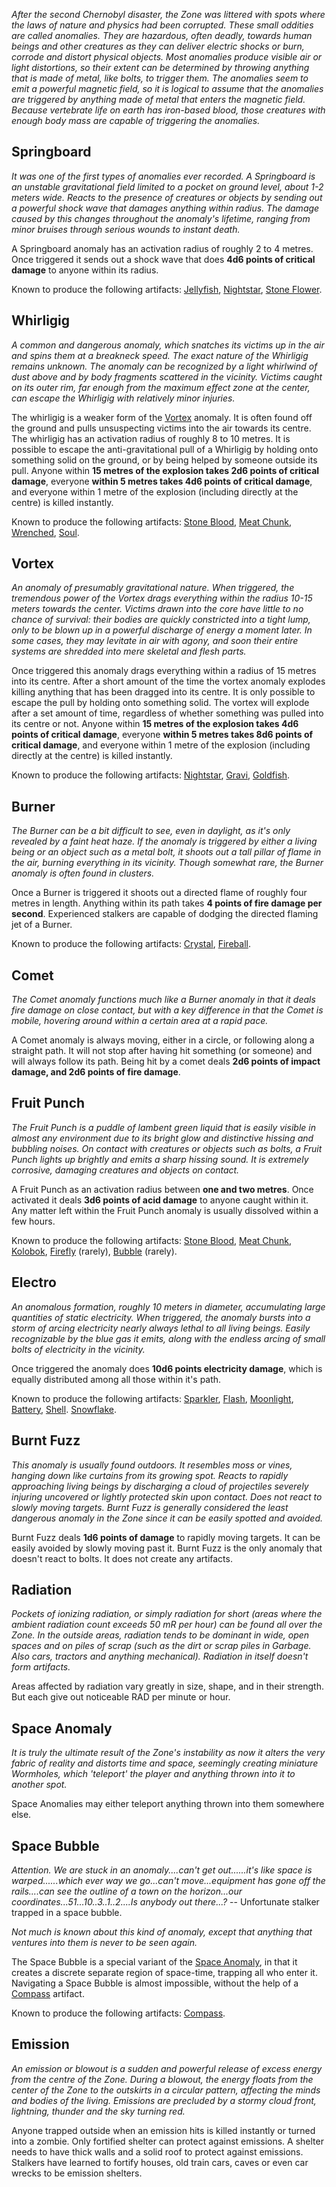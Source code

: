 *After the second Chernobyl disaster, the Zone was littered with spots
where the laws of nature and physics had been corrupted. These small
oddities are called anomalies. They are hazardous, often deadly,
towards human beings and other creatures as they can deliver electric
shocks or burn, corrode and distort physical objects. Most anomalies
produce visible air or light distortions, so their extent can be
determined by throwing anything that is made of metal, like bolts, to
trigger them. The anomalies seem to emit a powerful magnetic field, so
it is logical to assume that the anomalies are triggered by anything
made of metal that enters the magnetic field. Because vertebrate life
on earth has iron-based blood, those creatures with enough body mass
are capable of triggering the anomalies.*

## Springboard

*It was one of the first types of anomalies ever recorded. A
Springboard is an unstable gravitational field limited to a pocket on
ground level, about 1-2 meters wide. Reacts to the presence of
creatures or objects by sending out a powerful shock wave that damages
anything within radius. The damage caused by this changes throughout
the anomaly's lifetime, ranging from minor bruises through serious
wounds to instant death.*

A Springboard anomaly has an activation radius of roughly 2 to 4
metres. Once triggered it sends out a shock wave that does **4d6
points of critical damage** to anyone within its radius.

Known to produce the following artifacts:
[Jellyfish](./artifacts/#jellyfish),
[Nightstar](./artifacts/#nightstar),
[Stone Flower](./artifacts/#stone-flower).

## Whirligig

*A common and dangerous anomaly, which snatches its victims up in the
air and spins them at a breakneck speed. The exact nature of the
Whirligig remains unknown. The anomaly can be recognized by a light
whirlwind of dust above and by body fragments scattered in the
vicinity. Victims caught on its outer rim, far enough from the maximum
effect zone at the center, can escape the Whirligig with relatively
minor injuries.*

The whirligig is a weaker form of the [Vortex](#Vortex) anomaly. It is
often found off the ground and pulls unsuspecting victims into the air
towards its centre. The whirligig has an activation radius of roughly
8 to 10 metres. It is possible to escape the anti-gravitational pull
of a Whirligig by holding onto something solid on the ground, or by
being helped by someone outside its pull. Anyone within **15 metres of
the explosion takes 2d6 points of critical damage**, everyone **within
5 metres takes 4d6 points of critical damage**, and everyone within 1
metre of the explosion (including directly at the centre) is killed
instantly.

Known to produce the following artifacts:
[Stone Blood](./artifacts/#stone-blood),
[Meat Chunk](./artifacts/#meat-chunk),
[Wrenched](./artifacts/#wrenched),
[Soul](./artifacts/#soul).

## Vortex

*An anomaly of presumably gravitational nature. When triggered, the
tremendous power of the Vortex drags everything within the radius
10-15 meters towards the center. Victims drawn into the core have
little to no chance of survival: their bodies are quickly constricted
into a tight lump, only to be blown up in a powerful discharge of
energy a moment later.  In some cases, they may levitate in air with
agony, and soon their entire systems are shredded into mere skeletal
and flesh parts.*

Once triggered this anomaly drags everything within a radius of 15
metres into its centre. After a short amount of the time the vortex
anomaly explodes killing anything that has been dragged into its
centre. It is only possible to escape the pull by holding onto something
solid. The vortex will explode after a set amount of time, regardless
of whether something was pulled into its centre or not. Anyone within
**15 metres of the explosion takes 4d6 points of critical damage**,
everyone **within 5 metres takes 8d6 points of critical damage**, and
everyone within 1 metre of the explosion (including directly at the
centre) is killed instantly.

Known to produce the following artifacts:
[Nightstar](./artifacts/#nightstar),
[Gravi](./artifacts/#gravi),
[Goldfish](./artifacts/#goldfish).

## Burner

*The Burner can be a bit difficult to see, even in daylight, as it's
only revealed by a faint heat haze. If the anomaly is triggered by
either a living being or an object such as a metal bolt, it shoots out
a tall pillar of flame in the air, burning everything in its
vicinity. Though somewhat rare, the Burner anomaly is often found in
clusters.*

Once a Burner is triggered it shoots out a directed flame of roughly
four metres in length. Anything within its path takes **4 points of
fire damage per second**. Experienced stalkers are capable of dodging
the directed flaming jet of a Burner.

Known to produce the following artifacts:
[Crystal](./artifacts/#crystal),
[Fireball](./artifacts/#fireball).

## Comet

*The Comet anomaly functions much like a Burner anomaly in that it
deals fire damage on close contact, but with a key difference in that
the Comet is mobile, hovering around within a certain area at a rapid
pace.*

A Comet anomaly is always moving, either in a circle, or following along
a straight path. It will not stop after having hit something (or someone)
and will always follow its path. Being hit by a comet deals **2d6 points of
impact damage, and 2d6 points of fire damage**.

## Fruit Punch

*The Fruit Punch is a puddle of lambent green liquid that is easily
visible in almost any environment due to its bright glow and
distinctive hissing and bubbling noises. On contact with creatures or
objects such as bolts, a Fruit Punch lights up brightly and emits a
sharp hissing sound. It is extremely corrosive, damaging creatures and
objects on contact.*

A Fruit Punch as an activation radius between **one and two metres**.
Once activated it deals **3d6 points of acid damage** to anyone caught
within it. Any matter left within the Fruit Punch anomaly is usually
dissolved within a few hours.

Known to produce the following artifacts:
[Stone Blood](./artifacts/#stone-blood),
[Meat Chunk](./artifacts/#meat-chunk),
[Kolobok](./artifacts/#kolobok),
[Firefly](./artifacts/#firefly) (rarely),
[Bubble](./artifacts/#bubble) (rarely).

## Electro

*An anomalous formation, roughly 10 meters in diameter, accumulating
large quantities of static electricity. When triggered, the anomaly
bursts into a storm of arcing electricity nearly always lethal to all
living beings. Easily recognizable by the blue gas it emits, along
with the endless arcing of small bolts of electricity in the
vicinity.*

Once triggered the anomaly does **10d6 points electricity damage**,
which is equally distributed among all those within it's path.

Known to produce the following artifacts:
[Sparkler](./artifacts/#sparkler),
[Flash](./artifacts/#flash),
[Moonlight](./artifacts/#moonlight),
[Battery](./artifacts/#battery),
[Shell](./artifacts/#shell).
[Snowflake](./artifacts/#snowflake).

## Burnt Fuzz

*This anomaly is usually found outdoors. It resembles moss or vines,
hanging down like curtains from its growing spot. Reacts to rapidly
approaching living beings by discharging a cloud of projectiles
severely injuring uncovered or lightly protected skin upon
contact. Does not react to slowly moving targets. Burnt Fuzz is
generally considered the least dangerous anomaly in the Zone since it
can be easily spotted and avoided.*

Burnt Fuzz deals **1d6 points of damage** to rapidly moving targets.
It can be easily avoided by slowly moving past it. Burnt Fuzz is the
only anomaly that doesn't react to bolts. It does not create any
artifacts.

## Radiation

*Pockets of ionizing radiation, or simply radiation for short (areas
where the ambient radiation count exceeds 50 mR per hour) can be found
all over the Zone. In the outside areas, radiation tends to be
dominant in wide, open spaces and on piles of scrap (such as the dirt
or scrap piles in Garbage. Also cars, tractors and anything
mechanical). Radiation in itself doesn't form artifacts.*

Areas affected by radiation vary greatly in size, shape, and in their
strength. But each give out noticeable RAD per minute or hour.

## Space Anomaly

*It is truly the ultimate result of the Zone's instability as now it
alters the very fabric of reality and distorts time and space,
seemingly creating miniature Wormholes, which 'teleport' the player
and anything thrown into it to another spot.*

Space Anomalies may either teleport anything thrown into them somewhere
else.

## Space Bubble

*Attention. We are stuck in an anomaly....can't get out......it's
like space is warped......which ever way we go...can't
move...equipment has gone off the rails....can see the outline of a
town on the horizon...our coordinates...51...10..3..1..2....Is anybody
out there...?* -- Unfortunate stalker trapped in a space bubble.

*Not much is known about this kind of anomaly, except that anything that
ventures into them is never to be seen again.*

The Space Bubble is a special variant of the [Space Anomaly](#space-anomaly),
in that it creates a discrete separate region of space-time, trapping all
who enter it. Navigating a Space Bubble is almost impossible, without the
help of a [Compass](./artifacts/#compass) artifact.

Known to produce the following artifacts: [Compass](./artifacts/#compass).

## Emission

*An emission or blowout is a sudden and powerful release of excess
energy from the centre of the Zone. During a blowout, the energy
floats from the center of the Zone to the outskirts in a circular
pattern, affecting the minds and bodies of the living. Emissions are
precluded by a stormy cloud front, lightning, thunder and the sky
turning red.*

Anyone trapped outside when an emission hits is killed instantly or
turned into a zombie. Only fortified shelter can protect against
emissions. A shelter needs to have thick walls and a solid roof
to protect against emissions. Stalkers have learned to fortify houses,
old train cars, caves or even car wrecks to be emission shelters.
